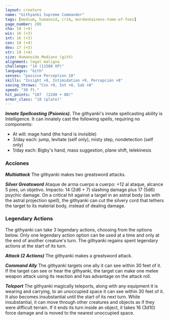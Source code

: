 ```yaml
---
layout: creature
name: "Githyanki Supreme Commander"
tags: [medium, humanoid, cr14, mordenkainens-tome-of-foes]
page_number: 206
cha: 18 (+4)
wis: 16 (+3)
int: 16 (+3)
con: 18 (+4)
dex: 17 (+3)
str: 19 (+4)
size: Humanoide Mediano (gith)
alignment: legal maligna
challenge: "14 (11500 XP)"
languages: "Gith"
senses: "passive Perception 18"
skills: "Insight +8, Intimidation +9, Percepción +8"
saving_throws: "Con +9, Int +8, Sab +8"
speed: "30 ft."
hit_points: "187  (22d8 + 88)"
armor_class: "18 (plate)"
---
```


***Innate Spellcasting (Psionics).*** The githyanki's innate spellcasting ability is Intelligence. It can innately cast the following spells, requiring no components:
* At will: mage hand (the hand is invisible)
* 3/day each: jump, levitate (self only), misty step, nondetection (self only)
* 1/day each: Bigby's hand, mass suggestion, plane shift, telekinesis

### Acciones

***Multiattack*** The githyanki makes two greatsword attacks.

***Silver Greatsword*** Ataque de arma cuerpo a cuerpo: +12 al ataque, alcance 5 pies, un objetivo. Impacto: 14 (2d6 + 7) slashing damage plus 17 (5d6) psychic damage. On a critical hit against a target in an astral body (as with the astral projection spell), the githyanki can cut the silvery cord that tethers the target to its material body, instead of dealing damage.

### Legendary Actions

The githyanki can take 3 legendary actions, choosing from the options below. Only one legendary action option can be used at a time and only at the end of another creature's turn. The githyanki regains spent legendary actions at the start of its turn.

***Attack (2 Actions)*** The githyanki makes a greatsword attack.

***Command Ally*** The githyanki targets one ally it can see within 30 feet of it. If the target can see or hear the githyanki, the target can make one melee weapon attack using its reaction and has advantage on the attack roll.

***Teleport*** The githyanki magically teleports, along with any equipment it is wearing and carrying, to an unoccupied space it can see within 30 feet of it. It also becomes insubstantial until the start of its next turn. While insubstantial, it can move through other creatures and objects as if they were difficult terrain. If it ends its turn inside an object, it takes 16 (3d10) force damage and is moved to the nearest unoccupied space.
